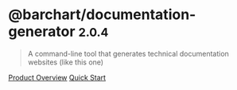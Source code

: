 # @barchart/documentation-generator <small>2.0.4</small>

> A command-line tool that generates technical documentation websites (like this one)

[Product Overview](/content/product_overview)
[Quick Start](/content/quick_start)